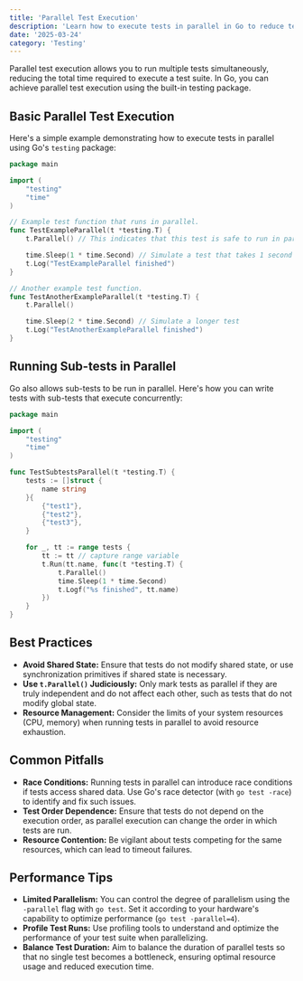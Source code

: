 ```yaml
---
title: 'Parallel Test Execution'
description: 'Learn how to execute tests in parallel in Go to reduce testing time and improve efficiency.'
date: '2025-03-24'
category: 'Testing'
---
```


Parallel test execution allows you to run multiple tests simultaneously, reducing the total time required to execute a test suite. In Go, you can achieve parallel test execution using the built-in testing package.

## Basic Parallel Test Execution

Here's a simple example demonstrating how to execute tests in parallel using Go's `testing` package:

```go
package main

import (
	"testing"
	"time"
)

// Example test function that runs in parallel.
func TestExampleParallel(t *testing.T) {
	t.Parallel() // This indicates that this test is safe to run in parallel

	time.Sleep(1 * time.Second) // Simulate a test that takes 1 second
	t.Log("TestExampleParallel finished")
}

// Another example test function.
func TestAnotherExampleParallel(t *testing.T) {
	t.Parallel()

	time.Sleep(2 * time.Second) // Simulate a longer test
	t.Log("TestAnotherExampleParallel finished")
}
```

## Running Sub-tests in Parallel

Go also allows sub-tests to be run in parallel. Here's how you can write tests with sub-tests that execute concurrently:

```go
package main

import (
	"testing"
	"time"
)

func TestSubtestsParallel(t *testing.T) {
	tests := []struct {
		name string
	}{
		{"test1"},
		{"test2"},
		{"test3"},
	}

	for _, tt := range tests {
		tt := tt // capture range variable
		t.Run(tt.name, func(t *testing.T) {
			t.Parallel()
			time.Sleep(1 * time.Second)
			t.Logf("%s finished", tt.name)
		})
	}
}
```

## Best Practices

- **Avoid Shared State:** Ensure that tests do not modify shared state, or use synchronization primitives if shared state is necessary.
- **Use `t.Parallel()` Judiciously:** Only mark tests as parallel if they are truly independent and do not affect each other, such as tests that do not modify global state.
- **Resource Management:** Consider the limits of your system resources (CPU, memory) when running tests in parallel to avoid resource exhaustion.

## Common Pitfalls

- **Race Conditions:** Running tests in parallel can introduce race conditions if tests access shared data. Use Go's race detector (with `go test -race`) to identify and fix such issues.
- **Test Order Dependence:** Ensure that tests do not depend on the execution order, as parallel execution can change the order in which tests are run.
- **Resource Contention:** Be vigilant about tests competing for the same resources, which can lead to timeout failures.

## Performance Tips

- **Limited Parallelism:** You can control the degree of parallelism using the `-parallel` flag with `go test`. Set it according to your hardware's capability to optimize performance (`go test -parallel=4`).
- **Profile Test Runs:** Use profiling tools to understand and optimize the performance of your test suite when parallelizing.
- **Balance Test Duration:** Aim to balance the duration of parallel tests so that no single test becomes a bottleneck, ensuring optimal resource usage and reduced execution time.